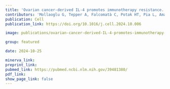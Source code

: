 ```yaml
---
title: 'Ovarian cancer-derived IL-4 promotes immunotherapy resistance.'
contributors: 'Mollaoglu G, Tepper A, Falcomatà C, Potak HT, Pia L, Amabile A, Mateus-Tique J, Rabinovich N,... Baccarini A, Brown BD. (2024).'
publication: Cell
publication_link: https://doi.org/10.1016/j.cell.2024.10.006

image: publications/ovarian-cancer-derived-IL-4-promotes-immunotherapy-resistance.jpg

group: featured

date: 2024-10-25

minerva_link:
preprint_link:
pubmed_link: https://pubmed.ncbi.nlm.nih.gov/39481380/
pdf_link:
show_page_link: false
---
```

